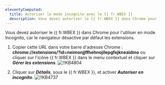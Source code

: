 ```yaml
---
eleventyComputed:
  title: Autoriser le mode incognito avec le {{ fr.WBEX }}
  description: Vous devez autoriser le {{ fr.WBEX }} dans Chrome pour l'utiliser en mode Incognito, car le navigateur désactive par défaut les extensions.
---
```

Vous devez autoriser le {{ fr.WBEX }} dans Chrome pour l'utiliser en mode Incognito, car le navigateur désactive par défaut les extensions.

1. Copier cette URL dans votre barre d'adresse Chrome : **chrome://extensions/?id=neimonjjffhehnojilepgfejkneaidmo** ou cliquer sur l'icône {{ fr.WBEX }} dans le menu contextuel et cliquer sur ***Gérer les extensions***.
![!!KB4804](https://cdnweb.devolutions.net/docs/docs_en_kb_KB4804.png)

1. Cliquer sur ***Détails***, sous le {{ fr.WBEX }}, et activer ***Autoriser en incognito***.
![!!KB4737](https://cdnweb.devolutions.net/docs/docs_en_kb_KB4737.png)
